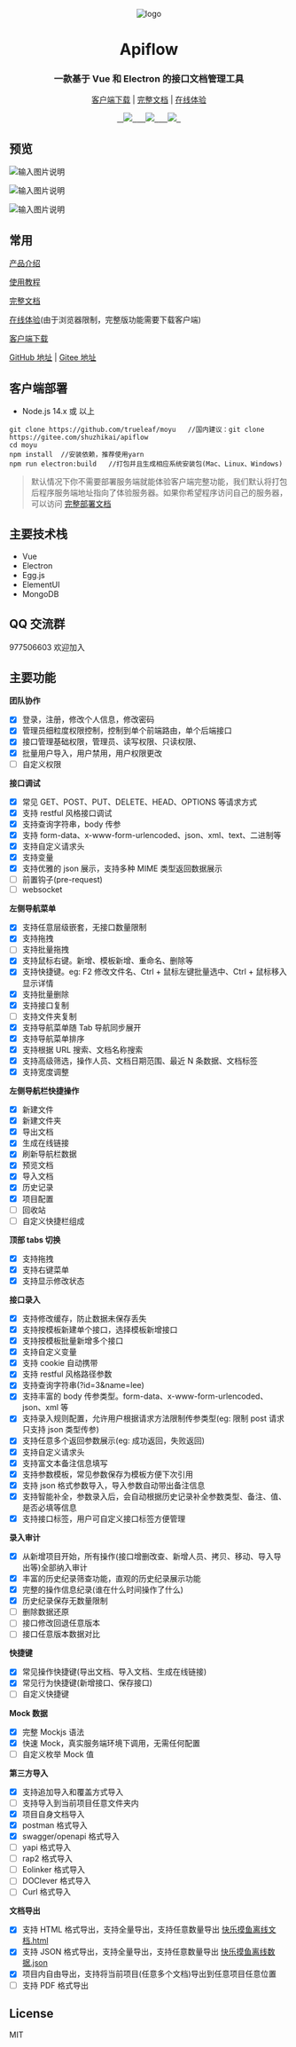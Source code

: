 <div align="center">

![logo](https://images.gitee.com/uploads/images/2021/0331/214909_4f34bc9b_1230427.png "屏幕截图.png")

# Apiflow

### 一款基于 Vue 和 Electron 的接口文档管理工具

[客户端下载](https://gitee.com/shuzhikai/moyu/releases) | [完整文档](https://www.yuque.com/apiflow) | [在线体验](https://online.jobtool.cn/)

[    ![](https://img.shields.io/github/v/release/trueleaf/moyu?style=flat-square#align=left&display=inline&height=20&margin=%5Bobject%20Object%5D&originHeight=20&originWidth=94&status=done&style=none&width=94)  ](https://github.com/trueleaf/moyu/releases/latest)[    ![](https://img.shields.io/github/license/trueleaf/moyu#align=left&display=inline&height=20&margin=%5Bobject%20Object%5D&originHeight=20&originWidth=78&status=done&style=none&width=78)  ](https://github.com/trueleaf/moyu/blob/master/LICENSE)[    ![](https://img.shields.io/github/downloads/trueleaf/moyu/total#align=left&display=inline&height=20&margin=%5Bobject%20Object%5D&originHeight=20&originWidth=86&status=done&style=none&width=86)  ](https://github.com/trueleaf/moyu/releases/latest)

</div>

## 预览

![输入图片说明](https://images.gitee.com/uploads/images/2021/0331/215000_bc4b9025_1230427.png "屏幕截图.png")

![输入图片说明](https://images.gitee.com/uploads/images/2021/0331/215030_fcc9272e_1230427.png "屏幕截图.png")

![输入图片说明](https://images.gitee.com/uploads/images/2021/0331/215051_83e16797_1230427.png "屏幕截图.png")

## 常用

[产品介绍](https://www.yuque.com/apiflow/as0gig/fayyy6)

[使用教程](https://www.yuque.com/apiflow/as0gig/npr3di)

[完整文档](https://www.yuque.com/apiflow)

[在线体验](https://online.jobtool.cn/)(由于浏览器限制，完整版功能需要下载客户端)

[客户端下载](https://gitee.com/shuzhikai/moyu/releases)

[GitHub 地址](https://github.com/trueleaf/apiflow) | [Gitee 地址](https://gitee.com/wildsell/apiflow-server)

## 客户端部署

- Node.js 14.x 或 以上

```
git clone https://github.com/trueleaf/moyu   //国内建议：git clone https://gitee.com/shuzhikai/apiflow
cd moyu
npm install  //安装依赖，推荐使用yarn
npm run electron:build   //打包并且生成相应系统安装包(Mac、Linux、Windows)
```

> 默认情况下你不需要部署服务端就能体验客户端完整功能，我们默认将打包后程序服务端地址指向了体验服务器。如果你希望程序访问自己的服务器，可以访问 [完整部署文档](https://www.yuque.com/apiflow/as0gig/vapwmq)

## 主要技术栈

- Vue
- Electron
- Egg.js
- ElementUI
- MongoDB

## QQ 交流群

977506603 欢迎加入

## 主要功能

**团队协作**

- [x] 登录，注册，修改个人信息，修改密码
- [x] 管理员细粒度权限控制，控制到单个前端路由，单个后端接口
- [x] 接口管理基础权限，管理员、读写权限、只读权限、
- [x] 批量用户导入，用户禁用，用户权限更改
- [ ] 自定义权限

**接口调试**

- [x] 常见 GET、POST、PUT、DELETE、HEAD、OPTIONS 等请求方式
- [x] 支持 restful 风格接口调试
- [x] 支持查询字符串，body 传参
- [x] 支持 form-data、x-www-form-urlencoded、json、xml、text、二进制等
- [x] 支持自定义请求头
- [x] 支持变量
- [x] 支持优雅的 json 展示，支持多种 MIME 类型返回数据展示
- [ ] 前置钩子(pre-request)
- [ ] websocket

**左侧导航菜单**

- [x] 支持任意层级嵌套，无接口数量限制
- [x] 支持拖拽
- [ ] 支持批量拖拽
- [x] 支持鼠标右键。新增、模板新增、重命名、删除等
- [x] 支持快捷键。eg: F2 修改文件名、Ctrl + 鼠标左键批量选中、Ctrl + 鼠标移入显示详情
- [x] 支持批量删除
- [x] 支持接口复制
- [ ] 支持文件夹复制
- [x] 支持导航菜单随 Tab 导航同步展开
- [x] 支持导航菜单排序
- [x] 支持根据 URL 搜索、文档名称搜索
- [x] 支持高级筛选，操作人员、文档日期范围、最近 N 条数据、文档标签
- [x] 支持宽度调整

**左侧导航栏快捷操作**

- [x] 新建文件
- [x] 新建文件夹
- [x] 导出文档
- [x] 生成在线链接
- [x] 刷新导航栏数据
- [x] 预览文档
- [x] 导入文档
- [x] 历史记录
- [x] 项目配置
- [ ] 回收站
- [ ] 自定义快捷栏组成

**顶部 tabs 切换**

- [x] 支持拖拽
- [x] 支持右键菜单
- [x] 支持显示修改状态

**接口录入**

- [x] 支持修改缓存，防止数据未保存丢失
- [x] 支持按模板新建单个接口，选择模板新增接口
- [x] 支持按模板批量新增多个接口
- [x] 支持自定义变量
- [x] 支持 cookie 自动携带
- [x] 支持 restful 风格路径参数
- [x] 支持查询字符串(?id=3&name=lee)
- [x] 支持丰富的 body 传参类型。form-data、x-www-form-urlencoded、json、xml 等
- [x] 支持录入规则配置，允许用户根据请求方法限制传参类型(eg: 限制 post 请求只支持 json 类型传参)
- [x] 支持任意多个返回参数展示(eg: 成功返回，失败返回)
- [x] 支持自定义请求头
- [x] 支持富文本备注信息填写
- [x] 支持参数模板，常见参数保存为模板方便下次引用
- [x] 支持 json 格式参数导入，导入参数自动带出备注信息
- [x] 支持智能补全，参数录入后，会自动根据历史记录补全参数类型、备注、值、是否必填等信息
- [x] 支持接口标签，用户可自定义接口标签方便管理

**录入审计**

- [x] 从新增项目开始，所有操作(接口增删改查、新增人员、拷贝、移动、导入导出等)全部纳入审计
- [x] 丰富的历史纪录筛查功能，直观的历史纪录展示功能
- [x] 完整的操作信息纪录(谁在什么时间操作了什么)
- [x] 历史纪录保存无数量限制
- [ ] 删除数据还原
- [ ] 接口修改回退任意版本
- [ ] 接口任意版本数据对比

**快捷键**

- [x] 常见操作快捷键(导出文档、导入文档、生成在线链接)
- [x] 常见行为快捷键(新增接口、保存接口)
- [ ] 自定义快捷键

**Mock 数据**

- [x] 完整 Mockjs 语法
- [x] 快速 Mock，真实服务端环境下调用，无需任何配置
- [ ] 自定义枚举 Mock 值

**第三方导入**

- [x] 支持追加导入和覆盖方式导入
- [ ] 支持导入到当前项目任意文件夹内
- [x] 项目自身文档导入
- [x] postman 格式导入
- [x] swagger/openapi 格式导入
- [ ] yapi 格式导入
- [ ] rap2 格式导入
- [ ] Eolinker 格式导入
- [ ] DOClever 格式导入
- [ ] Curl 格式导入

**文档导出**

- [x] 支持 HTML 格式导出，支持全量导出，支持任意数量导出 [快乐摸鱼离线文档.html](https://www.yuque.com/attachments/yuque/0/2021/html/612481/1620527275510-bdb8c129-8234-470c-b972-f3ad21d7285c.html?_lake_card=%7B%22src%22%3A%22https%3A%2F%2Fwww.yuque.com%2Fattachments%2Fyuque%2F0%2F2021%2Fhtml%2F612481%2F1620527275510-bdb8c129-8234-470c-b972-f3ad21d7285c.html%22%2C%22name%22%3A%22%E5%BF%AB%E4%B9%90%E6%91%B8%E9%B1%BC%E7%A6%BB%E7%BA%BF%E6%96%87%E6%A1%A3.html%22%2C%22size%22%3A1950544%2C%22type%22%3A%22text%2Fhtml%22%2C%22ext%22%3A%22html%22%2C%22status%22%3A%22done%22%2C%22taskId%22%3A%22u16bd8c8b-2282-4ff6-bae0-0cc0357a72f%22%2C%22taskType%22%3A%22upload%22%2C%22id%22%3A%22ue9cf096c%22%2C%22card%22%3A%22file%22%7D)
- [x] 支持 JSON 格式导出，支持全量导出，支持任意数量导出 [快乐摸鱼离线数据.json](https://www.yuque.com/attachments/yuque/0/2021/json/612481/1620527310215-971202e2-4892-40c8-a9fa-44d61a6b35c1.json?_lake_card=%7B%22src%22%3A%22https%3A%2F%2Fwww.yuque.com%2Fattachments%2Fyuque%2F0%2F2021%2Fjson%2F612481%2F1620527310215-971202e2-4892-40c8-a9fa-44d61a6b35c1.json%22%2C%22name%22%3A%22%E5%BF%AB%E4%B9%90%E6%91%B8%E9%B1%BC%E7%A6%BB%E7%BA%BF%E6%95%B0%E6%8D%AE.json%22%2C%22size%22%3A371868%2C%22type%22%3A%22application%2Fjson%22%2C%22ext%22%3A%22json%22%2C%22status%22%3A%22done%22%2C%22taskId%22%3A%22u3c7ba952-f957-4ea3-9942-21f80291753%22%2C%22taskType%22%3A%22upload%22%2C%22id%22%3A%22ua98dcddb%22%2C%22card%22%3A%22file%22%7D)
- [x] 项目内自由导出，支持将当前项目(任意多个文档)导出到任意项目任意位置
- [ ] 支持 PDF 格式导出

## License

MIT
